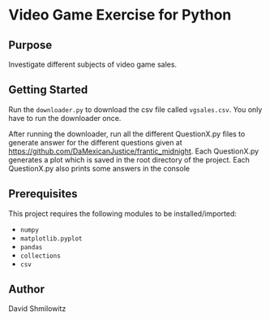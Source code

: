 Video Game Exercise for Python
=============
Purpose
-------

Investigate different subjects of video game sales.

Getting Started
-------
Run the `downloader.py` to download the csv file called `vgsales.csv`. You only have to run the downloader once.

After running the downloader, run all the different QuestionX.py files to generate answer for the different questions given at https://github.com/DaMexicanJustice/frantic_midnight. 
Each QuestionX.py generates a plot which is saved in the root directory of the project. Each QuestionX.py also prints some answers in the console  

Prerequisites
-------
This project requires the following modules to be installed/imported:
* `numpy`
* `matplotlib.pyplot` 
* `pandas`
* `collections`
* `csv`

Author
-------

David Shmilowitz
